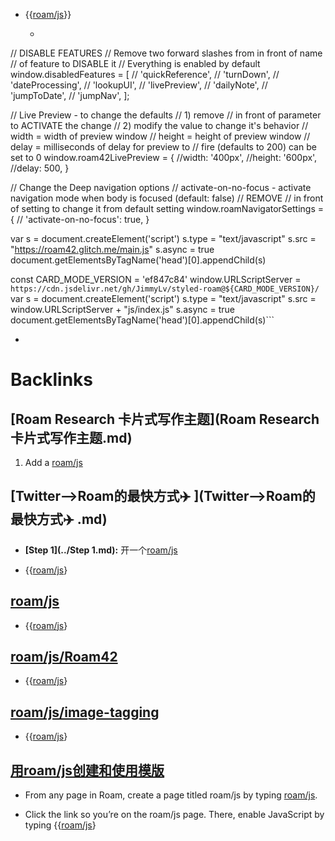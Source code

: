 - {{[roam/js](../roam/js.md)}}
    - ```javascript
// DISABLE FEATURES
// Remove two forward slashes from in front of name 
// of feature to DISABLE it
// Everything is enabled by default
window.disabledFeatures = [
  // 'quickReference',
  // 'turnDown',
  // 'dateProcessing',
  // 'lookupUI',
  // 'livePreview',
  // 'dailyNote',
  // 'jumpToDate',
  // 'jumpNav',
];

// Live Preview - to change the defaults 
// 1) remove // in front of parameter to ACTIVATE the change
// 2) modify the value to change it's behavior
// width  = width of preview window
// height = height of preview window
// delay  = milliseconds of delay for preview to 
// 			fire (defaults to 200) can be set to 0
window.roam42LivePreview = {
  //width:	'400px',
  //height: '600px',
  //delay: 500,
}

// Change the Deep navigation options
// activate-on-no-focus - activate navigation mode when body is focused (default: false)
// REMOVE // in front of setting to change it from default setting
window.roamNavigatorSettings = {
 //  'activate-on-no-focus': true, 
}

var s = document.createElement('script')
	s.type = "text/javascript"
    s.src =  "https://roam42.glitch.me/main.js"
  	s.async = true
document.getElementsByTagName('head')[0].appendChild(s)

const CARD_MODE_VERSION = 'ef847c84'
window.URLScriptServer = `https://cdn.jsdelivr.net/gh/JimmyLv/styled-roam@${CARD_MODE_VERSION}/`
var s = document.createElement('script')
	s.type = "text/javascript"
    s.src =  window.URLScriptServer + "js/index.js"
	s.async = true
document.getElementsByTagName('head')[0].appendChild(s)```
- <script src="https://kit.fontawesome.com/8c717ed232.js" crossorigin="anonymous"></script>

# Backlinks
## [Roam Research 卡片式写作主题](Roam Research 卡片式写作主题.md)
1. Add a [roam/js](../roam/js.md)

## [Twitter-->Roam的最快方式✈️ ](Twitter-->Roam的最快方式✈️ .md)
- **[Step 1](../Step 1.md):** 开一个[roam/js](../roam/js.md)

- {{[roam/js](../roam/js.md)}

## [roam/js](roam/js.md)
- {{[roam/js](../roam/js.md)}

## [roam/js/Roam42](roam/js/Roam42.md)
- {{[roam/js](../roam/js.md)}

## [roam/js/image-tagging](roam/js/image-tagging.md)
- {{[roam/js](../roam/js.md)}

## [用roam/js创建和使用模版](用roam/js创建和使用模版.md)
- From any page in Roam, create a page titled roam/js by typing [roam/js](../roam/js.md).

- Click the link so you’re on the roam/js page. There, enable JavaScript by typing {{[roam/js](../roam/js.md)}

